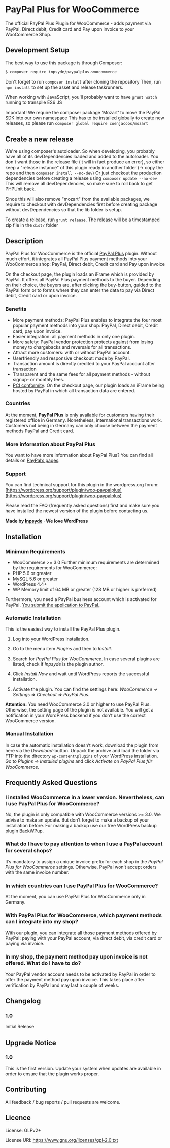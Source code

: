 # PayPal Plus for WooCommerce

The official PayPal Plus Plugin for WooCommerce - adds payment via PayPal, Direct debit, Credit card and Pay upon invoice to your WooCommerce Shop.

## Development Setup

The best way to use this package is through Composer:

```BASH
$ composer require inpsyde/paypalplus-woocommerce
```

Don't forget to run `composer install` after cloning the repository
Then, run `npm install` to set up the asset and release taskrunners.

When working with JavaScript, you'll probably want to have `grunt watch` running to transpile ES6 JS

Important! We require the composer package 'Mozart' to move the PayPal SDK into our own namespace
This has to be installed globally to create new releases, so please run `composer global require coenjacobs/mozart`

## Create a new release

We're using composer's autoloader. So when developing, you probably have all of its devDependencies loaded and added to the autoloader.
You don't want those in the release file (it will in fact produce an error), so either keep a "release instance" of this plugin ready in another folder (-> copy the repo and then `composer install --no-dev`)
Or just checkout the production dependencies before creating a release using `composer update --no-dev`
This will remove all devDependencies, so make sure to roll back to get PHPUnit back.

Since this will also remove "mozart" from the available packages, we require to checkout with devDependencies first before creating package without devDependencies so that the lib folder is setup.

To create a release, run `grunt release`. The release will be a timestamped zip file in the `dist/` folder


## Description

PayPal Plus for WooCommerce is the official [PayPal Plus](https://www.paypal.com/de/webapps/mpp/paypal-plus) plugin. Without much effort, it integrates all PayPal Plus payment methods into your WooCommerce shop: PayPal, Direct debit, Credit card and Pay upon invoice

On the checkout page, the plugin loads an iFrame which is provided by PayPal. It offers all PayPal Plus payment methods to the buyer. Depending on their choice, the buyers are, after clicking the buy-button, guided to the PayPal form or to forms where they can enter the data to pay via Direct debit, Credit card or upon invoice.


### Benefits

* More payment methods: PayPal Plus enables to integrate the four most popular payment methods into your shop: PayPal, Direct debit, Credit card, pay upon invoice.
* Easier integration: all payment methods in only one plugin.
* More safety: PayPal vendor protection protects against from losing money to chargebacks and reversals for all transactions.
* Attract more customers: with or without PayPal account.
* Userfriendly and responsive checkout: made by PayPal.
* Transaction amount is directly credited to your PayPal account after transaction
* Transparent and the same fees for all payment methods - without signup- or monthly fees.
* [PCI conformity](https://wikipedia.org/wiki/Payment_Card_Industry_Data_Security_Standard): On the checkout page, our plugin loads an iFrame being hosted by PayPal in which all transaction data are entered.


### Countries
At the moment, **PayPal Plus** is only available for customers having their registered office in Germany. Nonetheless, international transactions work. Customers not being in Germany can only choose between the payment methods PayPal and Credit card.


### More information about PayPal Plus

You want to have more information about PayPal Plus? You can find all details on [PayPal’s pages](https://www.paypal.com/de/webapps/mpp/paypal-plus).


### Support

You can find technical support for this plugin in the wordpress.org forum: [https://wordpress.org/support/plugin/woo-paypalplus](https://wordpress.org/support/plugin/woo-paypalplus)

Please read the FAQ (frequently asked questions) first and make sure you have installed the newest version of the plugin before contacting us.

**Made by [Inpsyde](https://inpsyde.com) &middot; We love WordPress**


## Installation


### Minimum Requirements

* WooCommerce >= 3.0
Further minimum requirements are determined by the requirements for WooCommerce:
* PHP 5.6 or greater
* MySQL 5.6 or greater
* WordPress 4.4+
* WP Memory limit of 64 MB or greater (128 MB or higher is preferred)

Furthermore, you need a PayPal business account which is activated for PayPal. [You submit the application to PayPal.](https://www.paypal.com/de/webapps/mpp/paypal-plus).


### Automatic Installation

This is the easiest way to install the PayPal Plus plugin.

1. Log into your WordPress installation.

2. Go to the menu item *Plugins* and then to *Install*.

3. Search for *PayPal Plus for WooCommerce*. In case several plugins are listed, check if *Inpsyde* is the plugin author.

4. Click *Install Now* and wait until WordPress reports the successful installation.

5. Activate the plugin. You can find the settings here: *WooCommerce => Settings => Checkout => PayPal Plus*.


**Attention:** You need WooCommerce 3.0 or higher to use PayPal Plus. Otherwise, the setting page of the plugin is not available. You will get a notification in your WordPress backend if you don’t use the correct WooCommerce version.


### Manual Installation
In case the automatic installation doesn’t work, download the plugin from here via the *Download*-button. Unpack the archive and load the folder via FTP into the directory `wp-content\plugins` of your WordPress installation. Go to *Plugins => Installed plugins* and click *Activate* on *PayPal Plus für WooCommerce*.


## Frequently Asked Questions


### I installed WooCommerce in a lower version. Nevertheless, can I use PayPal Plus for WooCommerce?

No, the plugin is only compatible with WooCommerce versions >= 3.0. We advise to make an update. But don’t forget to make a backup of your installation before. For making a backup use our free WordPress backup plugin [BackWPup](https://wordpress.org/plugins/backwpup/).


### What do I have to pay attention to when I use a PayPal account for several shops?

It’s mandatory to assign a unique invoice prefix for each shop in the *PayPal Plus for WooCommerce* settings. Otherwise, PayPal won’t accept orders with the same invoice number.


### In which countries can I use PayPal Plus for WooCommerce?

At the moment, you can use PayPal Plus for WooCommerce only in Germany.


### With PayPal Plus for WooCommerce, which payment methods can I integrate into my shop?

With our plugin, you can integrate all those payment methods offered by PayPal: paying with your PayPal account, via direct debit, via credit card or paying via invoice.


### In my shop, the payment method pay upon invoice is not offered. What do I have to do?

Your PayPal vendor account needs to be activated by PayPal in order to offer the payment method pay upon invoice. This takes place after verification by PayPal and may last a couple of weeks.

## Changelog


### 1.0
Initial Release


## Upgrade Notice


### 1.0
This is the first version. Update your system when updates are available in order to ensure that the plugin works proper.

## Contributing

All feedback / bug reports / pull requests are welcome.

## Licence
License: GLPv2+

License URI: https://www.gnu.org/licenses/gpl-2.0.txt
